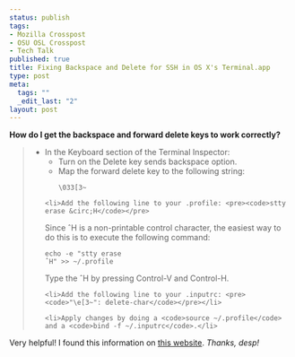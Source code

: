 ```yaml
--- 
status: publish
tags: 
- Mozilla Crosspost
- OSU OSL Crosspost
- Tech Talk
published: true
title: Fixing Backspace and Delete for SSH in OS X's Terminal.app
type: post
meta: 
  tags: ""
  _edit_last: "2"
layout: post
---
```

<strong>How do I get the backspace and forward delete keys to work correctly?</strong>

<blockquote>
<ul>
	<li>In the Keyboard section of the Terminal Inspector:
	<ul>
		<li>Turn on the Delete key sends backspace option.</li>
		<li>Map the forward delete key to the following string: <pre><code>&#x005c;033[3~</code></pre></li>
	</ul>
	</li>

	<li>Add the following line to your .profile: <pre><code>stty erase &circ;H</code></pre>
Since &circ;H is a non-printable control character, the easiest way to do this is to execute the following command: <pre><code>echo -e "stty erase &circ;H" &gt;&gt; ~/.profile</code></pre>
Type the &circ;H by pressing Control-V and Control-H.</li>

	<li>Add the following line to your .inputrc: <pre><code>"\e[3~": delete-char</code></pre></li>

	<li>Apply changes by doing a <code>source ~/.profile</code> and a <code>bind -f ~/.inputrc</code>.</li>

</ul></blockquote>


Very helpful! I found this information on <a href="http://desp.night.pl/terminal.html">this website</a>. <em>Thanks, desp!</em>
